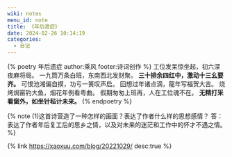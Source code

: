 ```yaml
---
wiki: notes
menu_id: note
title: 《年后遗症》
date: 2024-02-26 10:14:19
categories:
  - 日记
--- 
```


{% poetry 年后遗症 author:乘风 footer:诗词创作 %}
工位发呆惊坐起，初六深夜麻将局。
一九筒万条白班，东南西北发财聚。
**三十排余四红中，激动十三幺要齐。**
可恨池湘偏自摸，功亏一篑叹声启。
回想过年诸点滴，龍年写福贺大吉。
烧烤焗窑钓大鱼，烟花年例看粤曲。
假期匆匆上班再，人在工位魂不在。
**无精打采看窗外，如坐针毡计未来。**
{% endpoetry %}

{% note (1)这首诗营造了一种怎样的画面？表达了作者什么样的思想感情？  答：表达了作者年后复工后的思乡之情，以及对未来的迷茫和工作中的怀才不遇之情。 %}

{% link https://xaoxuu.com/blog/20221029/ desc:true %}